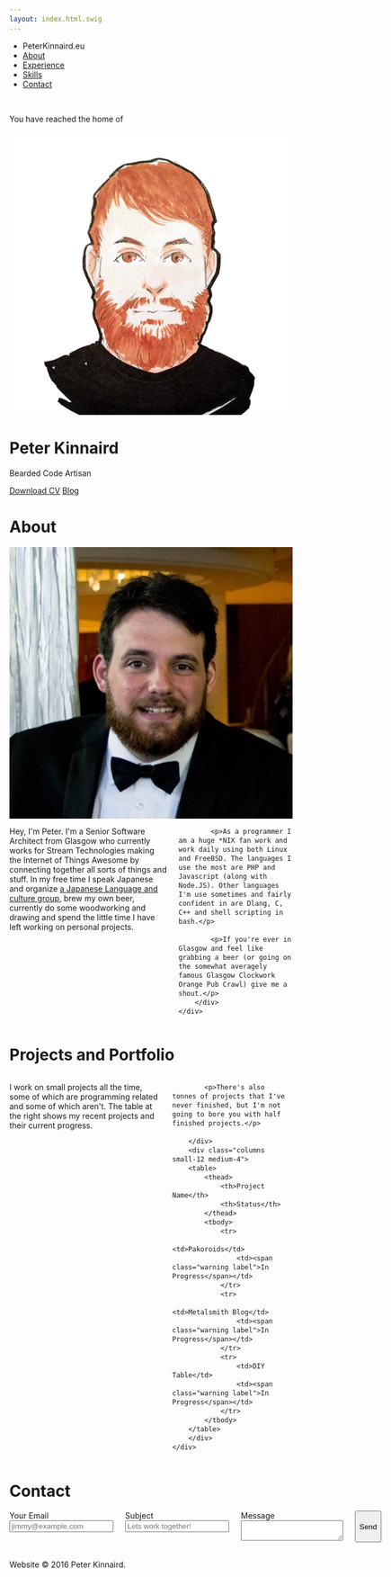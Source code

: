 ```yaml
---
layout: index.html.swig
---
```


<div class="top-bar">
  <div class="top-bar-left">
    <ul class="dropdown menu" data-dropdown-menu>
      <li class="zen-white menu-text">PeterKinnaird.eu</li>
      <li><a href="#about">About</a></li>
      <!--<li><a href="#blog">Blog</a></li> -->
      <li><a href="#about">Experience</a></li>
      <li><a href="#skills">Skills</a></li>
      <li><a href="#contact">Contact</a></li>
    </ul>
  </div>
</div>

<div class="introbox">
	&nbsp;
    <div class="introbox-inner">
    	<p class='no-vertical-margins'>You have reached the home of</p>
    	<img src="public/images/peter_drawing_no_back.png" class='face-bordered'></img>
        <h1>Peter Kinnaird</h1>
        <p id='main-subtitle'>Bearded Code Artisan</p>
        <a href="public/cv_peter_kinnaird.pdf" class="button button-bordered">Download CV</a>
        <a href="blog" class="button button-bordered">Blog</a>
    </div>
</div>


<div id='about' class='section zen-white-background'>
	<div class='row'>
		<div class="columns small-12">
			<h1 class='section-header-title'>About</h1>
		</div>
	</div>
	<div class='row align-middle'>
		<div class="columns small-12 medium-3">
			<img src="public/images/peter_tux.jpg" class='face-bordered-large'></img>
		</div>
		<div class="columns small-12 medium-9">
			<p>Hey, I'm Peter. I'm a Senior Software Architect from Glasgow who currently works for Stream Technologies making the Internet of Things Awesome by connecting together all sorts of things and stuff. In my free time I speak Japanese and organize <a href="http://www.meetup.com/Japanese-language-and-culture-in-Glasgow/">a Japanese Language and culture group</a>, brew my own beer, currently do some woodworking and drawing and spend the little time I have left working on personal projects.</p>
			
			<p>As a programmer I am a huge *NIX fan work and work daily using both Linux and FreeBSD. The languages I use the most are PHP and Javascript (along with Node.JS). Other languages I'm use sometimes and fairly confident in are Dlang, C, C++ and shell scripting in bash.</p>

			<p>If you're ever in Glasgow and feel like grabbing a beer (or going on the somewhat averagely famous Glasgow Clockwork Orange Pub Crawl) give me a shout.</p>
		</div>
	</div>
</div>

<div id='contact' class='section'>
	<div class='row'>
		<div class="columns small-12">
			<h1 class='section-header-title'>Projects and Portfolio</h1>
		</div>
	</div>
	<div class='row'>
		<div class="columns small-12 medium-8">
			<p>I work on small projects all the time, some of which are programming related and some of which aren't. The table at the right shows my recent projects and their current progress.</p>

			<p>There's also tonnes of projects that I've never finished, but I'm not going to bore you with half finished projects.</p>

		</div>
		<div class="columns small-12 medium-4">
		<table>
			<thead>
				<th>Project Name</th>
				<th>Status</th>
			</thead>
			<tbody>
				<tr>
					<td>Pakoroids</td>
					<td><span class="warning label">In Progress</span></td>
				</tr>
				<tr>
					<td>Metalsmith Blog</td>
					<td><span class="warning label">In Progress</span></td>
				</tr>
				<tr>
					<td>DIY Table</td>
					<td><span class="warning label">In Progress</span></td>
				</tr>
			</tbody>
		</table>
		</div>
	</div>
</div>

<div id='contact' class='section zen-white-background'>
	<div class='row'>
		<div class="columns small-12">
			<h1 class='section-header-title'>Contact</h1>
		</div>
	</div>
	<div class='row'>
		<div class="columns small-12 medium-6">
			<label>
				Your Email
				<input type="email" placeholder="jimmy@example.com"></input>
			</label>
			<label>
				Subject
				<input type="text" placeholder="Lets work together!"></input>
			</label>
			<label>
				Message
				<textarea id='email-message'></textarea>
			</label>
			<button type='submit' class='button'>Send</button>
		</div>
		<div class="columns small-12 medium-6">
		</div>
	</div>
</div>
<div class="footer">
&nbsp;
<div class='row'>
	<div class="columns small-12">
		<p>Website &copy; 2016 Peter Kinnaird.</p>
	</div>
</div>
</div>


